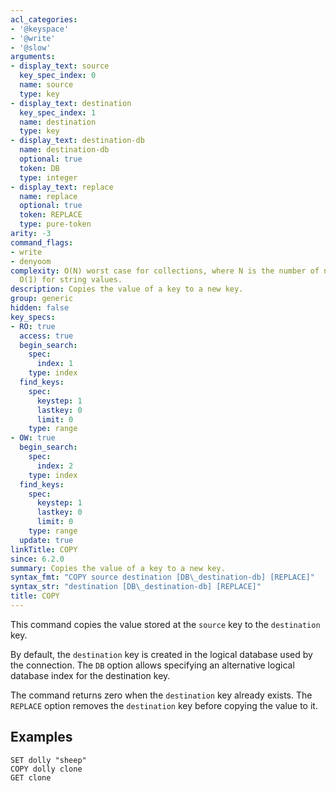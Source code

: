 ```yaml
---
acl_categories:
- '@keyspace'
- '@write'
- '@slow'
arguments:
- display_text: source
  key_spec_index: 0
  name: source
  type: key
- display_text: destination
  key_spec_index: 1
  name: destination
  type: key
- display_text: destination-db
  name: destination-db
  optional: true
  token: DB
  type: integer
- display_text: replace
  name: replace
  optional: true
  token: REPLACE
  type: pure-token
arity: -3
command_flags:
- write
- denyoom
complexity: O(N) worst case for collections, where N is the number of nested items.
  O(1) for string values.
description: Copies the value of a key to a new key.
group: generic
hidden: false
key_specs:
- RO: true
  access: true
  begin_search:
    spec:
      index: 1
    type: index
  find_keys:
    spec:
      keystep: 1
      lastkey: 0
      limit: 0
    type: range
- OW: true
  begin_search:
    spec:
      index: 2
    type: index
  find_keys:
    spec:
      keystep: 1
      lastkey: 0
      limit: 0
    type: range
  update: true
linkTitle: COPY
since: 6.2.0
summary: Copies the value of a key to a new key.
syntax_fmt: "COPY source destination [DB\_destination-db] [REPLACE]"
syntax_str: "destination [DB\_destination-db] [REPLACE]"
title: COPY
---
```

This command copies the value stored at the `source` key to the `destination`
key.

By default, the `destination` key is created in the logical database used by the
connection. The `DB` option allows specifying an alternative logical database
index for the destination key.

The command returns zero when the `destination` key already exists. The
`REPLACE` option removes the `destination` key before copying the value to it.

## Examples

```
SET dolly "sheep"
COPY dolly clone
GET clone
```
